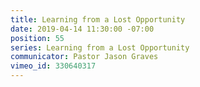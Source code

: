 ```yaml
---
title: Learning from a Lost Opportunity
date: 2019-04-14 11:30:00 -07:00
position: 55
series: Learning from a Lost Opportunity
communicator: Pastor Jason Graves
vimeo_id: 330640317
---
```


